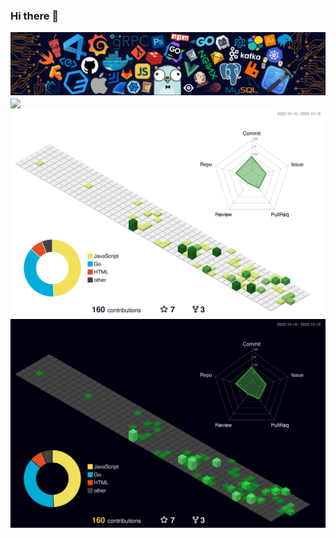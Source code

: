 ### Hi there 👋
[![](https://github.com/gopkg-dev/gopkg-dev/raw/master/images/header.png)](https://gopkg.me/)
<img align="center" src="https://skillicons.dev/icons?i=linux,go,rust,js,ts,react,vue,tailwind,docker,git,mysql,redis&theme=light" />
![svg](./profile-3d-contrib/profile-green.svg#gh-light-mode-only)
![svg](./profile-3d-contrib/profile-night-green.svg#gh-dark-mode-only)
